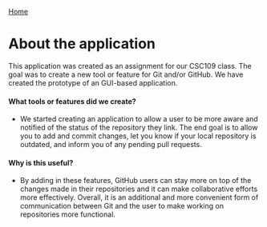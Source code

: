 [Home](./)

# About the application
This application was created as an assignment for our CSC109 class. The goal was to create a new tool or feature for Git and/or GitHub. We have created the prototype of an GUI-based application.

#### What tools or features did we create?
- We started creating an application to allow a user to be more aware and notified of the status of the repository they link. The end goal is to allow you to add and commit changes, let you know if your local repository is outdated, and inform you of any pending pull requests.

#### Why is this useful?
- By adding in these features, GitHub users can stay more on top of the changes made in their repositories and it can make collaborative efforts more effectively. Overall, it is an additional and more convenient form of communication between Git and the user to make working on repositories more functional.
